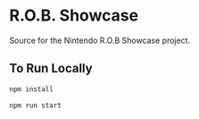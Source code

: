 # R.O.B. Showcase

Source for the Nintendo R.O.B Showcase project.

## To Run Locally

```bash
npm install
```

```bash
npm run start
```
